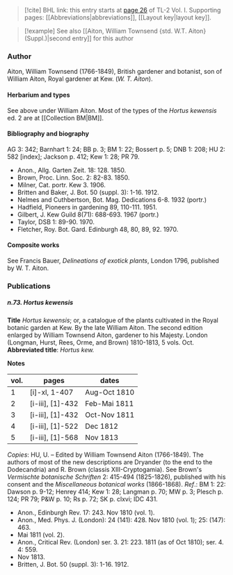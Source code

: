 > [!cite] BHL link: this entry starts at [page 26](https://www.biodiversitylibrary.org/item/103414#page/74/mode/1up) of TL-2 Vol. I.
> Supporting pages: [[Abbreviations|abbreviations]], [[Layout key|layout key]].

> [!example] See also [[Aiton, William Townsend {std. W.T. Aiton} (Suppl.)|second entry]] for this author

### Author

Aiton, William Townsend (1766-1849), British gardener and botanist, son of William Aiton, Royal gardener at Kew. (*W. T. Aiton*).

#### Herbarium and types

See above under William Aiton. Most of the types of the *Hortus kewensis* ed. 2 are at [[Collection BM|BM]].

#### Bibliography and biography

AG 3: 342; Barnhart 1: 24; BB p. 3; BM 1: 22; Bossert p. 5; DNB 1: 208; HU 2: 582 \[index\]; Jackson p. 412; Kew 1: 28; PR 79.
- Anon., Allg. Garten Zeit. 18: 128. 1850.
- Brown, Proc. Linn. Soc. 2: 82-83. 1850.
- Milner, Cat. portr. Kew 3. 1906.
- Britten and Baker, J. Bot. 50 (suppl. 3): 1-16. 1912.
- Nelmes and Cuthbertson, Bot. Mag. Dedications 6-8. 1932 (portr.)
- Hadfield, Pioneers in gardening 89, 110-111. 1951.
- Gilbert, J. Kew Guild 8(71): 688-693. 1967 (portr.)
- Taylor, DSB 1: 89-90. 1970.
- Fletcher, Roy. Bot. Gard. Edinburgh 48, 80, 89, 92. 1970.

#### Composite works

See Francis Bauer, *Delineations of exotick plants*, London 1796, published by W. T. Aiton.

### Publications

##### n.73. Hortus kewensis

**Title**
*Hortus kewensis*; or, a catalogue of the plants cultivated in the Royal botanic garden at Kew. By the late William Aiton. The second edition enlarged by William Townsend Aiton, gardener to his Majesty. London (Longman, Hurst, Rees, Orme, and Brown) 1810-1813, 5 vols. Oct.
**Abbreviated title**: *Hortus kew.*

**Notes**

|vol.	|pages	|dates	|
|---	|---	|---	|
|1	|\[i\]-xl, 1-407	|Aug-Oct 1810	|
|2	|\[i-iii\], \[1\]-432	|Feb-Mai 1811	|
|3	|\[i-iii\], \[1\]-432	|Oct-Nov 1811|
|4	|\[i-iii\], \[1\]-522	|Dec 1812|
|5	|\[i-iii\], \[1\]-568	|Nov 1813|

*Copies*: HU, U. – Edited by William Townsend Aiton (1766-1849). The authors of most of the new descriptions are Dryander (to the end to the Dodecandria) and R.
Brown (classis XIII-Cryptogamia). See Brown's *Vermischte botanische Schriften* 2: 415-494 (1825-1826), published with his consent and the *Miscellaneous botanical works* (1866-1868).
*Ref*.: BM 1: 22: Dawson p. 9-12; Henrey 414; Kew 1: 28; Langman p. 70; MW p. 3; Plesch p. 124; PR 79; P&W p. 10; Rs p. 72; SK p. clxvi; IDC 431.
- Anon., Edinburgh Rev. 17: 243. Nov 1810 (vol. 1).
- Anon., Med. Phys. J. (London): 24 (141): 428. Nov 1810 (vol. 1); 25: (147): 463.
- Mai 1811 (vol. 2).
- Anon., Critical Rev. (London) ser. 3. 21: 223. 1811 (as of Oct 1810); ser. 4. 4: 559.
- Nov 1813.
- Britten, J. Bot. 50 (suppl. 3): 1-16. 1912.

